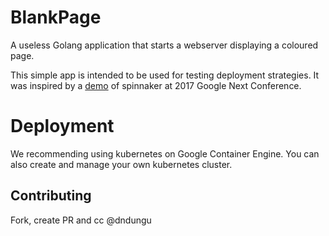 # BlankPage
A useless Golang application that  starts a webserver displaying a coloured page.

This simple app is intended to be used for testing deployment strategies. It was
inspired by a [demo](https://www.youtube.com/watch?v=05EZx3MBHSY) of spinnaker
at 2017 Google Next Conference.

# Deployment
We recommending using kubernetes on Google Container Engine. You can also create
and manage your own kubernetes cluster.

## Contributing
Fork, create PR and cc @dndungu
